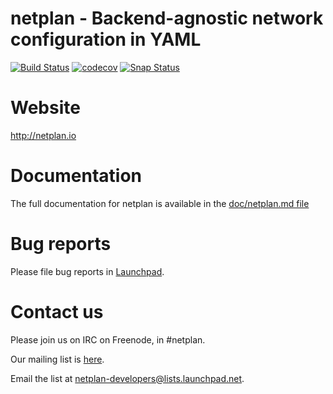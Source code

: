 # netplan - Backend-agnostic network configuration in YAML

[![Build Status](https://semaphoreci.com/api/v1/cyphermox/netplan/branches/master/badge.svg)](https://semaphoreci.com/cyphermox/netplan)
[![codecov](https://codecov.io/gh/CanonicalLtd/netplan/branch/master/graph/badge.svg)](https://codecov.io/gh/CanonicalLtd/netplan)
[![Snap Status](https://build.snapcraft.io/badge/cyphermox/netplan.svg)](https://build.snapcraft.io/user/cyphermox/netplan)


# Website

http://netplan.io

# Documentation

The full documentation for netplan is available in the [doc/netplan.md file](../master/doc/netplan.md)

# Bug reports

Please file bug reports in [Launchpad](https://bugs.launchpad.net/netplan/+filebug).

# Contact us

Please join us on IRC on Freenode, in #netplan.

Our mailing list is [here](https://lists.launchpad.net/netplan-developers/).

Email the list at [netplan-developers@lists.launchpad.net](mailto:netplan-developers@lists.launchpad.net).

